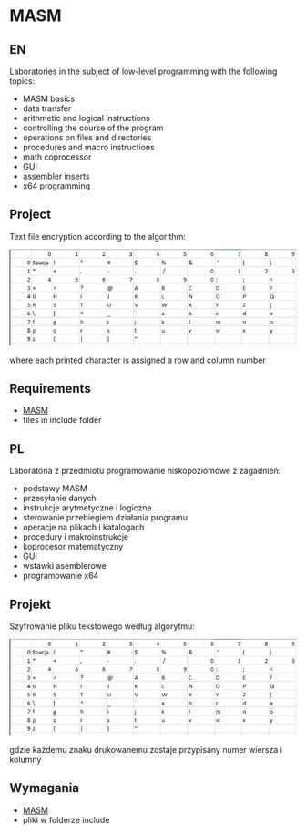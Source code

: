 # MASM

## EN

Laboratories in the subject of low-level programming with the following topics:
- MASM basics
- data transfer
- arithmetic and logical instructions
- controlling the course of the program
- operations on files and directories
- procedures and macro instructions
- math coprocessor
- GUI
- assembler inserts
- x64 programming

## Project

Text file encryption according to the algorithm:

![](./project/table.png)

where each printed character is assigned a row and column number

## Requirements

- [MASM](https://www.masm32.com/ "MASM website")
- files in include folder

## PL

Laboratoria z przedmiotu programowanie niskopoziomowe z zagadnień:
- podstawy MASM
- przesyłanie danych
- instrukcje arytmetyczne i logiczne
- sterowanie przebiegiem działania programu
- operacje na plikach i katalogach
- procedury i makroinstrukcje
- koprocesor matematyczny
- GUI
- wstawki asemblerowe
- programowanie x64

## Projekt

Szyfrowanie pliku tekstowego według algorytmu:

![](./project/table.png)

gdzie każdemu znaku drukowanemu zostaje przypisany numer wiersza i kolumny

## Wymagania

- [MASM](https://www.masm32.com/ "strona MASM")
- pliki w folderze include